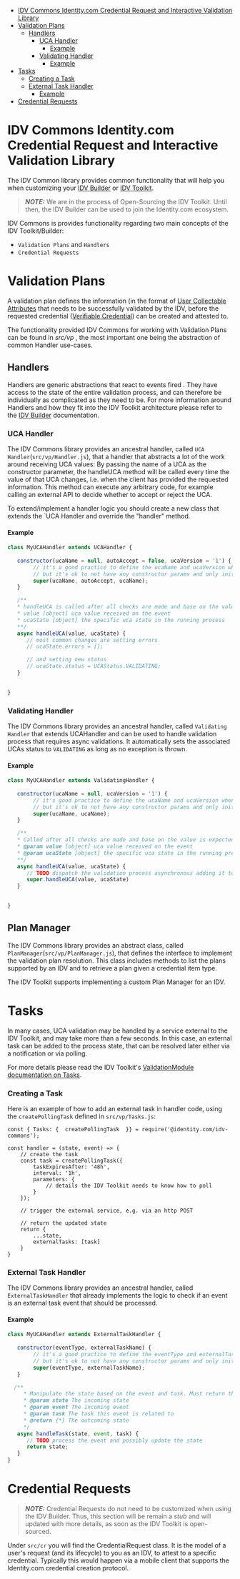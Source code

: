 - [IDV Commons Identity.com Credential Request and Interactive Validation Library](#idv-commons-identitycom-credential-request-and-interactive-validation-library)
- [Validation Plans](#validation-plans)
  - [Handlers](#handlers)
    - [UCA Handler](#uca-handler)
      - [Example](#example)
    - [Validating Handler](#validating-handler)
      - [Example](#example-1)
- [Tasks](#tasks)
    - [Creating a Task](#creating-a-task)
    - [External Task Handler](#external-task-handler)
      - [Example](#example-2)
- [Credential Requests](#credential-requests)

# IDV Commons Identity.com Credential Request and Interactive Validation Library 

The IDV Common library provides common functionality that will help you when customizing your [IDV Builder](https://github.com/identity-com/idv-builder) 
or [IDV Toolkit](https://www.identity.com/ecosystem/identity-validator-toolkit/). 

> **_NOTE:_** We are in the process of Open-Sourcing the IDV Toolkit. Until then, the IDV Builder can be used to join the 
> Identity.com ecosystem.

IDV Commons is provides functionality regarding two main concepts of the IDV Toolkit/Builder:
- `Validation Plans` and `Handlers`
- `Credential Requests`


# Validation Plans
A validation plan defines the information (in the format of [User Collectable Attributes](https://github.com/identity-com/uca) 
that needs to be successfully validated by the IDV, before the requested credential ([Verifiable Credential](https://github.com/identity-com/credential-commons)) 
can be created and attested to.

The functionality provided IDV Commons for working with Validation Plans can be found in _src/vp_ , the most important one 
being the abstraction of common Handler use-cases. 

## Handlers
Handlers are generic abstractions that react to events fired . They have access to the state of the entire validation process, 
and can therefore be individually as complicated as they need to be. For more information around Handlers and how they fit 
into the IDV Toolkit  architecture please refer to the [IDV Builder](https://github.com/identity-com/idv-builder) documentation.

### UCA Handler
The IDV Commons library provides an ancestral handler, called `UCA Handler`(`src/vp/Handler.js`), that a handler that abstracts a lot of the work around receiving UCA values:
By passing the name of a UCA as the constructor parameter, the handleUCA method will be called every time the value of that UCA changes, i.e. when the client has provided the requested information.
This method can execute any arbitrary code, for example calling an external API to decide whether to accept or reject the UCA.

To extend/implement a handler logic you should create a new class that extends the `UCA Handler and override the "handler" method.

#### Example

```javascript
class MyUCAHandler extends UCAHandler {
   
   constructor(ucaName = null, autoAccept = false, ucaVersion = '1') {
        // it's a good practice to define the ucaName and ucaVersion when exporting the instance
        // but it's ok to not have any constructor params and only initialize the super class with the specific values. 
        super(ucaName, autoAccept, ucaName);
   }

   /**
   * handleUCA is called after all checks are made and base on the value is expected to mutate the usaState
   * value [object] uca value received on the event
   * ucaState [object] the specific uca state in the running process
   **/
   async handleUCA(value, ucaState) {
      // most common changes are setting errors
      // ucaState.errors = [];  

      // and setting new status
      // ucaState.status = UCAStatus.VALIDATING;
   }

  
}
```   

### Validating Handler 

The IDV Commons library provides an ancestral handler, called `Validating Handler` that extends UCAHandler and can be used to handle validation process that requires async validations. 
It automatically sets the associated UCAs status to `VALIDATING` as long as no exception is thrown.

#### Example

```javascript
class MyUCAHandler extends ValidatingHandler {
   
   constructor(ucaName = null, ucaVersion = '1') {
        // it's good practice to define the ucaName and ucaVersion when exporting the instance
        // but it's ok to not have any constructor params and only initialize the super class with the specific values. 
        super(ucaName, ucaName);
   }

   /**
   * Called after all checks are made and base on the value is expected to mutate the usaState
   * @param value [object] uca value received on the event
   * @param ucaState [object] the specific uca state in the running process
   **/
   async handleUCA(value, ucaState) {
      // TODO dispatch the validation process asynchronous adding it to some queue implementation
      super.handleUCA(value, ucaState) 
   }

  
}
```

## Plan Manager
The IDV Commons library provides an abstract class, called `PlanManager`(`src/vp/PlanManager.js`), that defines the interface to implement the validation plan resolution.
This class includes methods to list the plans supported by an IDV and to retrieve a plan given a credential item type.

The IDV Toolkit supports implementing a custom Plan Manager for an IDV.

# Tasks
In many cases, UCA validation may be handled by a service external to the IDV Toolkit, and may take more than a few seconds. 
In this case, an external task can be added to the process state, that can be resolved later either via a notification or via polling.

For more details please read the IDV Toolkit's [ValidationModule documentation on Tasks](https://github.com/identity-com/idv-toolkit/tree/develop/components/modules/ValidationModule#long-running-tasks).

### Creating a Task

Here is an example of how to add an external task in handler code, using the `createPollingTask` defined in `src/vp/Tasks.js`:

```
const { Tasks: {  createPollingTask  }} = require('@identity.com/idv-commons');

const handler = (state, event) => {
    // create the task
    const task = createPollingTask({
        taskExpiresAfter: '48h',
        interval: '1h',
        parameters: {
            // details the IDV Toolkit needs to know how to poll
        }
    });

    // trigger the external service, e.g. via an http POST

    // return the updated state
    return {
        ...state,
        externalTasks: [task]
    }
}
```

### External Task Handler

The IDV Commons library provides an ancestral handler, called `ExternalTaskHandler` that already implements the logic to 
check if an event is an external task event that should be processed.

#### Example

```javascript
class MyUCAHandler extends ExternalTaskHandler {
   
   constructor(eventType, externalTaskName) {
        // it's a good practice to define the eventType and externalTaskName when exporting the instance
        // but it's ok to not have any constructor params and only initialize the super class with the specific values. 
        super(eventType, externalTaskName);
   }

  /**
     * Manipulate the state based on the event and task. Must return the resultant state
     * @param state The incoming state
     * @param event The incoming event
     * @param task The task this event is related to
     * @return {*} The outcoming state
     */
   async handleTask(state, event, task) {
      // TODO process the event and possibly update the state
      return state;
   }
}
``` 

# Credential Requests
> **_NOTE:_** Credential Requests do not need to be customized when using the IDV Builder. Thus, this section will be 
> remain a _stub_ and will updated with more details, as soon as the IDV Toolkit is open-sourced.

Under `src/cr` you will find the CredentialRequest class. It is the model of a user's request (and its lifecycle) to you 
as an IDV, to attest to a specific credential. Typically this would happen via a mobile client that supports the Identity.com credential creation protocol.
